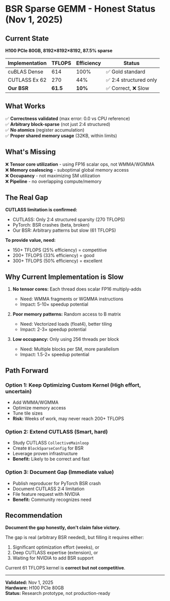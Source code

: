 # BSR Sparse GEMM - Honest Status (Nov 1, 2025)

## Current State

**H100 PCIe 80GB, 8192×8192×8192, 87.5% sparse**

| Implementation | TFLOPS | Efficiency | Status |
|----------------|--------|-----------|---------|
| cuBLAS Dense | 614 | 100% | ✅ Gold standard |
| CUTLASS Ex 62 | 270 | 44% | ✅ 2:4 structured only |
| **Our BSR** | **61.5** | **10%** | ✅ Correct, ❌ Slow |

## What Works

✅ **Correctness validated** (max error: 0.0 vs CPU reference)  
✅ **Arbitrary block-sparse** (not just 2:4 structured)  
✅ **No atomics** (register accumulation)  
✅ **Proper shared memory usage** (32KB, within limits)

## What's Missing

❌ **Tensor core utilization** - using FP16 scalar ops, not WMMA/WGMMA  
❌ **Memory coalescing** - suboptimal global memory access  
❌ **Occupancy** - not maximizing SM utilization  
❌ **Pipeline** - no overlapping compute/memory

## The Real Gap

**CUTLASS limitation is confirmed:**
- CUTLASS: Only 2:4 structured sparsity (270 TFLOPS)
- PyTorch: BSR crashes (beta, broken)
- Our BSR: Arbitrary patterns but slow (61 TFLOPS)

**To provide value, need:**
- 150+ TFLOPS (25% efficiency) = competitive
- 200+ TFLOPS (33% efficiency) = good
- 300+ TFLOPS (50% efficiency) = excellent

## Why Current Implementation is Slow

1. **No tensor cores:** Each thread does scalar FP16 multiply-adds  
   - Need: WMMA fragments or WGMMA instructions  
   - Impact: 5-10× speedup potential

2. **Poor memory patterns:** Random access to B matrix  
   - Need: Vectorized loads (float4), better tiling  
   - Impact: 2-3× speedup potential

3. **Low occupancy:** Only using 256 threads per block  
   - Need: Multiple blocks per SM, more parallelism  
   - Impact: 1.5-2× speedup potential

## Path Forward

### Option 1: Keep Optimizing Custom Kernel (High effort, uncertain)
- Add WMMA/WGMMA  
- Optimize memory access  
- Tune tile sizes  
- **Risk:** Weeks of work, may never reach 200+ TFLOPS

### Option 2: Extend CUTLASS (Smart, hard)
- Study CUTLASS `CollectiveMainloop`  
- Create `BlockSparseConfig` for BSR  
- Leverage proven infrastructure  
- **Benefit:** Likely to be correct and fast

### Option 3: Document Gap (Immediate value)
- Publish reproducer for PyTorch BSR crash  
- Document CUTLASS 2:4 limitation  
- File feature request with NVIDIA  
- **Benefit:** Community recognizes need

## Recommendation

**Document the gap honestly, don't claim false victory.**

The gap is real (arbitrary BSR needed), but filling it requires either:
1. Significant optimization effort (weeks), or  
2. Deep CUTLASS expertise (extension), or  
3. Waiting for NVIDIA to add BSR support

Current 61 TFLOPS kernel is **correct but not competitive**.

---

**Validated:** Nov 1, 2025  
**Hardware:** H100 PCIe 80GB  
**Status:** Research prototype, not production-ready
